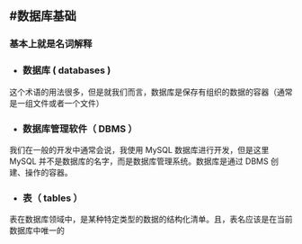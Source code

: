  #数据库基础
 ---

 ### 基本上就是名词解释
- ### 数据库 ( databases )
这个术语的用法很多，但是就我们而言，数据库是保存有组织的数据的容器（通常是一组文件或者一个文件）
- ### 数据库管理软件（ DBMS ）
我们在一般的开发中通常会说，我使用 MySQL 数据库进行开发，但是这里 MySQL 并不是数据库的名字，而是数据库管理系统。数据库是通过 DBMS 创建、操作的容器。
- ### 表（ tables ）
表在数据库领域中，是某种特定类型的数据的结构化清单。且，表名应该是在当前数据库中唯一的